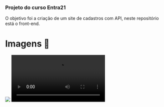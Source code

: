 ### Projeto do curso Entra21

O objetivo foi a criação de um site de cadastros com API, neste repositório está o front-end.

# Imagens 📸
<img src="projetofinal.mp4">
 <video src="projetofinal.mp4"></video>
